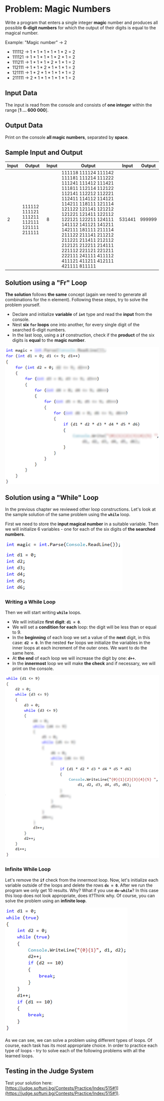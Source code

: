 # Problem: Magic Numbers

Write a program that enters a single integer **magic** number and produces all possible **6-digit numbers** for which the output of their digits is equal to the magical number.

Example: "Magic number" &rarr; 2
-	111112 &rarr; 1 \* 1 \* 1 \* 1 \* 1 \* 2 = 2
-	111121 &rarr; 1 \* 1 \* 1 \* 1 \* 2 \* 1 = 2
-	111211 &rarr; 1 \* 1 \* 1 \* 2 \* 1 \* 1 = 2
-	112111 &rarr; 1 \* 1 \* 2 \* 1 \* 1 \* 1 = 2
-	121111 &rarr; 1 \* 2 \* 1 \* 1 \* 1 \* 1 = 2
-	211111 &rarr; 2 \* 1 \* 1 \* 1 \* 1 \* 1 = 2

## Input Data

The input is read from the console and consists of **one integer** within the range [**1 … 600 000**].

## Output Data

Print on the console **all magic numbers**, separated by **space**.

## Sample Input and Output

| Input | Output | Input | Output | Input | Output |
| --- | --- | --- | --- | --- | --- |
|2|111112 111121 111211 112111 121111 211111|8|111118 111124 111142 111181 111214 111222 111241 111412 111421 111811 112114 112122 112141 112212 112221 112411 114112 114121 114211 118111 121114 121122 121141 121212 121221 121411 122112 122121 122211 124111 141112 141121 141211 142111 181111 211114 211122 211141 211212 211221 211411 212112 212121 212211 214111 221112 221121 221211 222111 241111 411112 411121 411211 412111 421111 811111|531441|999999|

## Solution using a "Fr" Loop

**The solution** follows **the same** concept (again we need to generate all combinations for the n element). Following these steps, try to solve the problem yourself.

-	Declare and initialize **variable** of **`int`** type and read the **input** from the console.
-	Nest **six `for` loops** one into another, for every single digit of the searched 6-digit numbers. 
-	In the last loop, using a **`if`** construction, check if the **product** of the six digits is **equal** to the **magic number**.

![](/assets/chapter-7-exam-preparation-images/02.magic-numbers-1.png)

## Solution using a "While" Loop

In the previous chapter we reviewed other loop constructions. Let's look at the sample solution of the same problem using the **`while`** loop.

First we need to store the **input magical number** in a suitable variable. Then we will initialize 6 variables - one for each of the six digits of **the searched numbers**. 

![](/assets/chapter-7-exam-preparation-images/02.magic-numbers-2.png)

### Writing a While Loop

Then we will start writing **`while`** loops.

- We will initialize **first digit**: **`d1 = 0`**.
- We will set a **condition for each** loop: the digit will be less than or equal to 9.
- In the **beginning** of each loop we set a value of the **next** digit, in this case: **`d2 = 0`**. In the nested **`for`** loops we initialize the variables in the inner loops at each increment of the outer ones. We want to do the same here.
- At **the end** of each loop we will increase the digit by one: **`d++`**.
- In the **innermost** loop we will make **the check** and if necessary, we will print on the console.

![](/assets/chapter-7-exam-preparation-images/02.magic-numbers-3.png)

### Infinite While Loop

Let's remove the **`if`** check from the innermost loop. Now, let's initialize each variable outside of the loops and delete the rows **`dx = 0`**. After we run the program we only get 10 results. Why? What if you use **`do-while`**? In this case this loop does not look appropriate, does it?Think why. Of course, you can solve the problem using an **infinite loop**.

![](/assets/chapter-7-exam-preparation-images/02.magic-numbers-4.png)

As we can see, we can solve a problem using different types of loops. Of course, each task has its most appropriate choice. In order to practice each type of loops - try to solve each of the following problems with all the learned loops.

## Testing in the Judge System

Test your solution here: [https://judge.softuni.bg/Contests/Practice/Index/515#1](https://judge.softuni.bg/Contests/Practice/Index/515#1).
